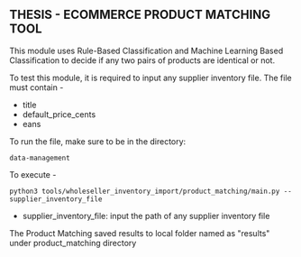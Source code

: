 ## **THESIS - ECOMMERCE PRODUCT MATCHING TOOL**

This module uses Rule-Based Classification and Machine Learning Based Classification to decide if any two pairs of products are identical or not. 

To test this module, it is required to input any supplier inventory file.
The file must contain - 

- title 
- default_price_cents
- eans

To run the file, make sure to be in the directory:

`data-management`

To execute -

`python3 tools/wholeseller_inventory_import/product_matching/main.py --supplier_inventory_file`

- supplier_inventory_file: input the path of any supplier inventory file

The Product Matching saved results to local folder named as "results" under product_matching directory